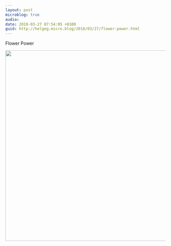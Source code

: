 ```yaml
---
layout: post
microblog: true
audio: 
date: 2018-03-27 07:54:05 +0100
guid: http://helgeg.micro.blog/2018/03/27/flower-power.html
---
```

Flower Power

<img src="http://microblog.helgegudmundsen.com/uploads/2018/0dcb6e2010.jpg" width="600" height="600" />
